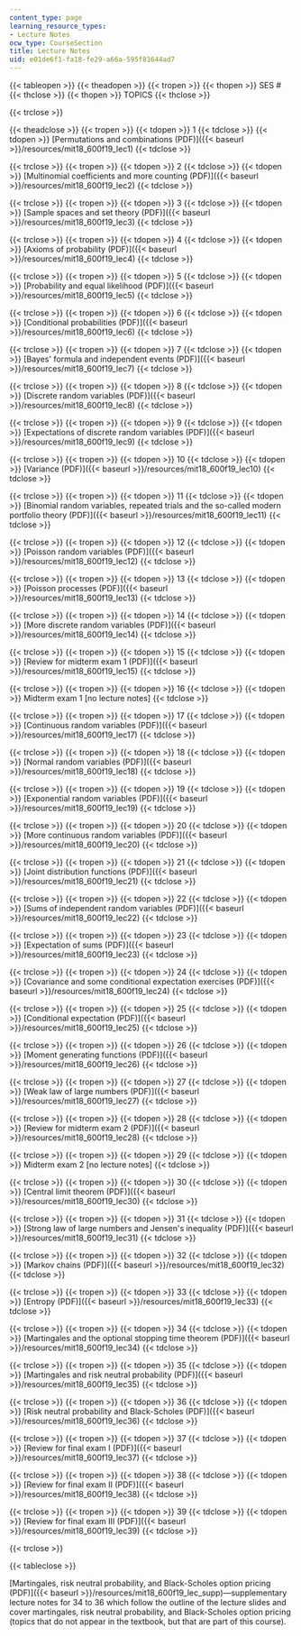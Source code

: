 ```yaml
---
content_type: page
learning_resource_types:
- Lecture Notes
ocw_type: CourseSection
title: Lecture Notes
uid: e01de6f1-fa18-fe29-a66a-595f81644ad7
---
```


{{< tableopen >}}
{{< theadopen >}}
{{< tropen >}}
{{< thopen >}}
SES #
{{< thclose >}}
{{< thopen >}}
TOPICS
{{< thclose >}}

{{< trclose >}}

{{< theadclose >}}
{{< tropen >}}
{{< tdopen >}}
1
{{< tdclose >}}
{{< tdopen >}}
[Permutations and combinations (PDF)]({{< baseurl >}}/resources/mit18_600f19_lec1)
{{< tdclose >}}

{{< trclose >}}
{{< tropen >}}
{{< tdopen >}}
2
{{< tdclose >}}
{{< tdopen >}}
[Multinomial coefficients and more counting (PDF)]({{< baseurl >}}/resources/mit18_600f19_lec2)
{{< tdclose >}}

{{< trclose >}}
{{< tropen >}}
{{< tdopen >}}
3
{{< tdclose >}}
{{< tdopen >}}
[Sample spaces and set theory (PDF)]({{< baseurl >}}/resources/mit18_600f19_lec3)
{{< tdclose >}}

{{< trclose >}}
{{< tropen >}}
{{< tdopen >}}
4
{{< tdclose >}}
{{< tdopen >}}
[Axioms of probability (PDF)]({{< baseurl >}}/resources/mit18_600f19_lec4)
{{< tdclose >}}

{{< trclose >}}
{{< tropen >}}
{{< tdopen >}}
5
{{< tdclose >}}
{{< tdopen >}}
[Probability and equal likelihood (PDF)]({{< baseurl >}}/resources/mit18_600f19_lec5)
{{< tdclose >}}

{{< trclose >}}
{{< tropen >}}
{{< tdopen >}}
6
{{< tdclose >}}
{{< tdopen >}}
[Conditional probabilities (PDF)]({{< baseurl >}}/resources/mit18_600f19_lec6)
{{< tdclose >}}

{{< trclose >}}
{{< tropen >}}
{{< tdopen >}}
7
{{< tdclose >}}
{{< tdopen >}}
[Bayes' formula and independent events (PDF)]({{< baseurl >}}/resources/mit18_600f19_lec7)
{{< tdclose >}}

{{< trclose >}}
{{< tropen >}}
{{< tdopen >}}
8
{{< tdclose >}}
{{< tdopen >}}
[Discrete random variables (PDF)]({{< baseurl >}}/resources/mit18_600f19_lec8)
{{< tdclose >}}

{{< trclose >}}
{{< tropen >}}
{{< tdopen >}}
9
{{< tdclose >}}
{{< tdopen >}}
[Expectations of discrete random variables (PDF)]({{< baseurl >}}/resources/mit18_600f19_lec9)
{{< tdclose >}}

{{< trclose >}}
{{< tropen >}}
{{< tdopen >}}
10
{{< tdclose >}}
{{< tdopen >}}
[Variance (PDF)]({{< baseurl >}}/resources/mit18_600f19_lec10)
{{< tdclose >}}

{{< trclose >}}
{{< tropen >}}
{{< tdopen >}}
11
{{< tdclose >}}
{{< tdopen >}}
[Binomial random variables, repeated trials and the so-called modern portfolio theory (PDF)]({{< baseurl >}}/resources/mit18_600f19_lec11)
{{< tdclose >}}

{{< trclose >}}
{{< tropen >}}
{{< tdopen >}}
12
{{< tdclose >}}
{{< tdopen >}}
[Poisson random variables (PDF)]({{< baseurl >}}/resources/mit18_600f19_lec12)
{{< tdclose >}}

{{< trclose >}}
{{< tropen >}}
{{< tdopen >}}
13
{{< tdclose >}}
{{< tdopen >}}
[Poisson processes (PDF)]({{< baseurl >}}/resources/mit18_600f19_lec13)
{{< tdclose >}}

{{< trclose >}}
{{< tropen >}}
{{< tdopen >}}
14
{{< tdclose >}}
{{< tdopen >}}
[More discrete random variables (PDF)]({{< baseurl >}}/resources/mit18_600f19_lec14)
{{< tdclose >}}

{{< trclose >}}
{{< tropen >}}
{{< tdopen >}}
15
{{< tdclose >}}
{{< tdopen >}}
[Review for midterm exam 1 (PDF)]({{< baseurl >}}/resources/mit18_600f19_lec15)
{{< tdclose >}}

{{< trclose >}}
{{< tropen >}}
{{< tdopen >}}
16
{{< tdclose >}}
{{< tdopen >}}
Midterm exam 1 \[no lecture notes\]
{{< tdclose >}}

{{< trclose >}}
{{< tropen >}}
{{< tdopen >}}
17
{{< tdclose >}}
{{< tdopen >}}
[Continuous random variables (PDF)]({{< baseurl >}}/resources/mit18_600f19_lec17)
{{< tdclose >}}

{{< trclose >}}
{{< tropen >}}
{{< tdopen >}}
18
{{< tdclose >}}
{{< tdopen >}}
[Normal random variables (PDF)]({{< baseurl >}}/resources/mit18_600f19_lec18)
{{< tdclose >}}

{{< trclose >}}
{{< tropen >}}
{{< tdopen >}}
19
{{< tdclose >}}
{{< tdopen >}}
[Exponential random variables (PDF)]({{< baseurl >}}/resources/mit18_600f19_lec19)
{{< tdclose >}}

{{< trclose >}}
{{< tropen >}}
{{< tdopen >}}
20
{{< tdclose >}}
{{< tdopen >}}
[More continuous random variables (PDF)]({{< baseurl >}}/resources/mit18_600f19_lec20)
{{< tdclose >}}

{{< trclose >}}
{{< tropen >}}
{{< tdopen >}}
21
{{< tdclose >}}
{{< tdopen >}}
[Joint distribution functions (PDF)]({{< baseurl >}}/resources/mit18_600f19_lec21)
{{< tdclose >}}

{{< trclose >}}
{{< tropen >}}
{{< tdopen >}}
22
{{< tdclose >}}
{{< tdopen >}}
[Sums of independent random variables (PDF)]({{< baseurl >}}/resources/mit18_600f19_lec22)
{{< tdclose >}}

{{< trclose >}}
{{< tropen >}}
{{< tdopen >}}
23
{{< tdclose >}}
{{< tdopen >}}
[Expectation of sums (PDF)]({{< baseurl >}}/resources/mit18_600f19_lec23)
{{< tdclose >}}

{{< trclose >}}
{{< tropen >}}
{{< tdopen >}}
24
{{< tdclose >}}
{{< tdopen >}}
[Covariance and some conditional expectation exercises (PDF)]({{< baseurl >}}/resources/mit18_600f19_lec24)
{{< tdclose >}}

{{< trclose >}}
{{< tropen >}}
{{< tdopen >}}
25
{{< tdclose >}}
{{< tdopen >}}
[Conditional expectation (PDF)]({{< baseurl >}}/resources/mit18_600f19_lec25)
{{< tdclose >}}

{{< trclose >}}
{{< tropen >}}
{{< tdopen >}}
26
{{< tdclose >}}
{{< tdopen >}}
[Moment generating functions (PDF)]({{< baseurl >}}/resources/mit18_600f19_lec26)
{{< tdclose >}}

{{< trclose >}}
{{< tropen >}}
{{< tdopen >}}
27
{{< tdclose >}}
{{< tdopen >}}
[Weak law of large numbers (PDF)]({{< baseurl >}}/resources/mit18_600f19_lec27)
{{< tdclose >}}

{{< trclose >}}
{{< tropen >}}
{{< tdopen >}}
28
{{< tdclose >}}
{{< tdopen >}}
[Review for midterm exam 2 (PDF)]({{< baseurl >}}/resources/mit18_600f19_lec28)
{{< tdclose >}}

{{< trclose >}}
{{< tropen >}}
{{< tdopen >}}
29
{{< tdclose >}}
{{< tdopen >}}
Midterm exam 2 \[no lecture notes\]
{{< tdclose >}}

{{< trclose >}}
{{< tropen >}}
{{< tdopen >}}
30
{{< tdclose >}}
{{< tdopen >}}
[Central limit theorem (PDF)]({{< baseurl >}}/resources/mit18_600f19_lec30)
{{< tdclose >}}

{{< trclose >}}
{{< tropen >}}
{{< tdopen >}}
31
{{< tdclose >}}
{{< tdopen >}}
[Strong law of large numbers and Jensen's inequality (PDF)]({{< baseurl >}}/resources/mit18_600f19_lec31)
{{< tdclose >}}

{{< trclose >}}
{{< tropen >}}
{{< tdopen >}}
32
{{< tdclose >}}
{{< tdopen >}}
[Markov chains (PDF)]({{< baseurl >}}/resources/mit18_600f19_lec32)
{{< tdclose >}}

{{< trclose >}}
{{< tropen >}}
{{< tdopen >}}
33
{{< tdclose >}}
{{< tdopen >}}
[Entropy (PDF)]({{< baseurl >}}/resources/mit18_600f19_lec33)
{{< tdclose >}}

{{< trclose >}}
{{< tropen >}}
{{< tdopen >}}
34
{{< tdclose >}}
{{< tdopen >}}
[Martingales and the optional stopping time theorem (PDF)]({{< baseurl >}}/resources/mit18_600f19_lec34)
{{< tdclose >}}

{{< trclose >}}
{{< tropen >}}
{{< tdopen >}}
35
{{< tdclose >}}
{{< tdopen >}}
[Martingales and risk neutral probability (PDF)]({{< baseurl >}}/resources/mit18_600f19_lec35)
{{< tdclose >}}

{{< trclose >}}
{{< tropen >}}
{{< tdopen >}}
36
{{< tdclose >}}
{{< tdopen >}}
[Risk neutral probability and Black-Scholes (PDF)]({{< baseurl >}}/resources/mit18_600f19_lec36)
{{< tdclose >}}

{{< trclose >}}
{{< tropen >}}
{{< tdopen >}}
37
{{< tdclose >}}
{{< tdopen >}}
[Review for final exam I (PDF)]({{< baseurl >}}/resources/mit18_600f19_lec37)
{{< tdclose >}}

{{< trclose >}}
{{< tropen >}}
{{< tdopen >}}
38
{{< tdclose >}}
{{< tdopen >}}
[Review for final exam II (PDF)]({{< baseurl >}}/resources/mit18_600f19_lec38)
{{< tdclose >}}

{{< trclose >}}
{{< tropen >}}
{{< tdopen >}}
39
{{< tdclose >}}
{{< tdopen >}}
[Review for final exam III (PDF)]({{< baseurl >}}/resources/mit18_600f19_lec39)
{{< tdclose >}}

{{< trclose >}}

{{< tableclose >}}

[Martingales, risk neutral probability, and Black-Scholes option pricing (PDF)]({{< baseurl >}}/resources/mit18_600f19_lec_supp)—supplementary lecture notes for 34 to 36 which follow the outline of the lecture slides and cover martingales, risk neutral probability, and Black-Scholes option pricing (topics that do not appear in the textbook, but that are part of this course).